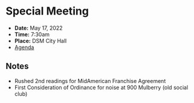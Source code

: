 # Special Meeting

- **Date:** May 17, 2022
- **Time:** 7:30am
- **Place:** DSM City Hall
- [Agenda](https://councildocs.dsm.city/agendas/ag20220517special.pdf?pdf=Agenda&t=1652308109002)

## Notes

- Rushed 2nd readings for MidAmerican Franchise Agreement
- First Consideration of Ordinance for noise at 900 Mulberry (old social club)
